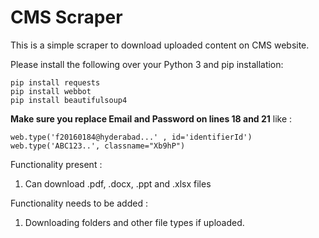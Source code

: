 # CMS Scraper
This is a simple scraper to download uploaded content on CMS website.

Please install the following over your Python 3 and pip installation:

```
pip install requests
pip install webbot
pip install beautifulsoup4
```


**Make sure you replace Email and Password on lines 18 and 21** like :

```
web.type('f20160184@hyderabad...' , id='identifierId')
web.type('ABC123..', classname="Xb9hP")
```

Functionality present :
1. Can download .pdf, .docx, .ppt and .xlsx files

Functionality needs to be added :
1. Downloading folders and other file types if uploaded.
